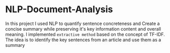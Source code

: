 # NLP-Document-Analysis
In this project I used NLP to quantify sentence concreteness and  Create a concise summary while preserving it's key information content and overall meaning. I implemented  `extractive method` based on the concept of TF-IDF. The idea is to identify the key sentences from an article and use them as a summary